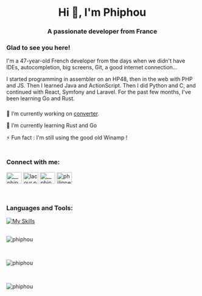 <h1 align="center">Hi 👋, I'm Phiphou</h1>
<h3 align="center">A passionate developer from France</h3>

### Glad to see you here!

I'm a 47-year-old French developer from the days when we didn't have IDEs, autocompletion, big screens, Git, a good internet connection...

I started programming in assembler on an HP48, then in the web with PHP and JS. Then I learned Java and ActionScript. Then I did Python and C, and continued with React, Symfony and Laravel. For the past few months, I've been learning Go and Rust.
<br/>

<h3 align="left"></h3>

🔭 I’m currently working on [converter](https://github.com/phiphou/converter).

🌱 I’m currently learning Rust and Go

⚡ Fun fact : I'm still using the good old Winamp !
<br>
<br>

<h3 align="left">Connect with me:</h3>
<p align="left">
<a href="https://twitter.com/__phiphou__" target="blank"><img align="center" src="https://raw.githubusercontent.com/rahuldkjain/github-profile-readme-generator/master/src/images/icons/Social/twitter.svg" alt="__phiphou__" height="30" width="40" /></a>
<a href="https://fb.com/lacour.philippe" target="blank"><img align="center" src="https://raw.githubusercontent.com/rahuldkjain/github-profile-readme-generator/master/src/images/icons/Social/facebook.svg" alt="lacour.philippe" height="30" width="40" /></a>
<a href="https://instagram.com/__phiphou__" target="blank"><img align="center" src="https://raw.githubusercontent.com/rahuldkjain/github-profile-readme-generator/master/src/images/icons/Social/instagram.svg" alt="__phiphou__" height="30" width="40" /></a>
<a href="https://www.youtube.com/c/philippelacour" target="blank"><img align="center" src="https://raw.githubusercontent.com/rahuldkjain/github-profile-readme-generator/master/src/images/icons/Social/youtube.svg" alt="philippelacour" height="30" width="40" /></a>
</p>
<br>
<h3 align="left">Languages and Tools:</h3>

[![My Skills](https://skillicons.dev/icons?i=adonis,angular,bootstrap,bun,c,cpp,cmake,css,docker,git,github,go,graphql,html,htmx,java,js,jest,laravel,linux,mongodb,mysql,nodejs,ps,php,pnpm,postgres,postman,react,py,redis,redux,rust,sqlite,solidjs,symfony,tailwind,tauri,ts,ubuntu,vite,vitest,vscode,wasm,windows&perline=15)](https://skillicons.dev)
<br><br>
<p><img align="center" src="https://github-readme-stats.vercel.app/api/top-langs?username=phiphou&show_icons=true&locale=en&layout=compact&theme=ayu-mirage&show_icons=true" alt="phiphou" /></p>
<br>
<p><img align="center" src="https://github-readme-stats.vercel.app/api?username=phiphou&show_icons=true&locale=en&theme=ayu-mirage&show_icons=true" alt="phiphou" /></p>
<br>
<p><img align="center" src="https://github-readme-streak-stats.herokuapp.com/?user=phiphou&theme=ayu-mirage" alt="phiphou" /></p>
